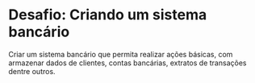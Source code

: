 # Desafio: Criando um sistema bancário

Criar um sistema bancário que permita realizar ações básicas, com armazenar dados de clientes, contas bancárias, extratos de transações dentre outros.
